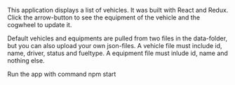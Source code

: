 This application displays a list of vehicles. It was built with React and Redux.
Click the arrow-button to see the equipment of the vehicle and the cogwheel to update it.

Default vehicles and equipments are pulled from two files in the data-folder, but you can also upload your own json-files.
A vehicle file must include id, name, driver, status and fueltype. 
A equipment file must inlude id, name and nothing else.

Run the app with command
npm start
